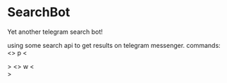 # SearchBot
Yet another telegram search bot!

using some search api to get results on telegram messenger.
commands:
<<botname>> p <<search image from pixelby>>
<<botname>> w <<search articles from wikipedia>>
